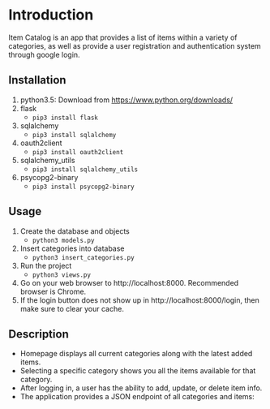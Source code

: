 # Introduction
Item Catalog is an app that provides a list of items within a variety of categories, as well as provide a user registration and authentication system through google login.

<!-- This project is viewable at https://lz-item-catalog.herokuapp.com -->

## Installation
1. python3.5: Download from https://www.python.org/downloads/
2. flask
    * ```pip3 install flask```
3. sqlalchemy
    * ```pip3 install sqlalchemy```
4. oauth2client
    * ```pip3 install oauth2client```
5. sqlalchemy_utils
    * ```pip3 install sqlalchemy_utils```
6. psycopg2-binary
    * ```pip3 install psycopg2-binary```

## Usage
1. Create the database and objects
    * ```python3 models.py```
2. Insert categories into database
    * ```python3 insert_categories.py```
3. Run the project
    * ```python3 views.py```
4. Go on your web browser to http://localhost:8000. Recommended browser is Chrome.
5. If the login button does not show up in http://localhost:8000/login, then make sure to clear your cache.

## Description
* Homepage displays all current categories along with the latest added items.
* Selecting a specific category shows you all the items available for that category.
* After logging in, a user has the ability to add, update, or delete item info.
* The application provides a JSON endpoint of all categories and items: <!-- https://lz-item-catalog.herokuapp.com/catalog.json -->
